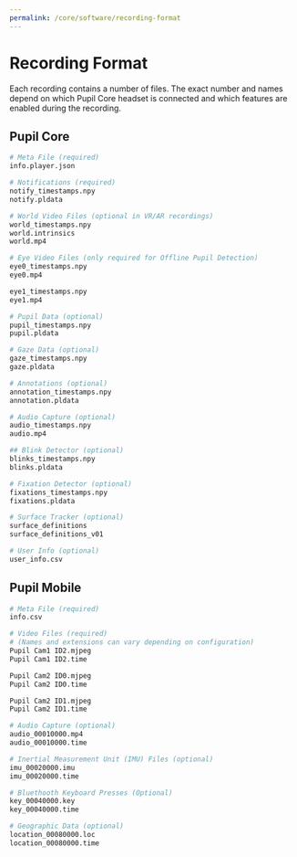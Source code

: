 ```yaml
---
permalink: /core/software/recording-format
---
```


# Recording Format

Each recording contains a number of files. The exact number and names depend on which
Pupil Core headset is connected and which features are enabled during the recording.

## Pupil Core 

```python
# Meta File (required)
info.player.json

# Notifications (required)
notify_timestamps.npy
notify.pldata

# World Video Files (optional in VR/AR recordings)
world_timestamps.npy
world.intrinsics
world.mp4

# Eye Video Files (only required for Offline Pupil Detection)
eye0_timestamps.npy
eye0.mp4

eye1_timestamps.npy
eye1.mp4

# Pupil Data (optional)
pupil_timestamps.npy
pupil.pldata

# Gaze Data (optional)
gaze_timestamps.npy
gaze.pldata

# Annotations (optional)
annotation_timestamps.npy
annotation.pldata

# Audio Capture (optional)
audio_timestamps.npy
audio.mp4

## Blink Detector (optional)
blinks_timestamps.npy
blinks.pldata

# Fixation Detector (optional)
fixations_timestamps.npy
fixations.pldata

# Surface Tracker (optional)
surface_definitions
surface_definitions_v01

# User Info (optional)
user_info.csv
```

## Pupil Mobile

```py
# Meta File (required)
info.csv

# Video Files (required)
# (Names and extensions can vary depending on configuration)
Pupil Cam1 ID2.mjpeg
Pupil Cam1 ID2.time

Pupil Cam2 ID0.mjpeg
Pupil Cam2 ID0.time

Pupil Cam2 ID1.mjpeg
Pupil Cam2 ID1.time

# Audio Capture (optional)
audio_00010000.mp4
audio_00010000.time

# Inertial Measurement Unit (IMU) Files (optional)
imu_00020000.imu
imu_00020000.time

# Bluethooth Keyboard Presses (Optional)
key_00040000.key
key_00040000.time

# Geographic Data (optional)
location_00080000.loc
location_00080000.time
```
